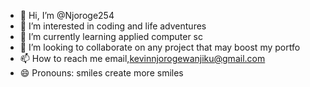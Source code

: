 - 👋 Hi, I’m @Njoroge254
- 👀 I’m interested in coding and life adventures
- 🌱 I’m currently learning applied computer sc
- 💞️ I’m looking to collaborate on any project that may boost my portfo
- 📫 How to reach me  email,kevinnjorogewanjiku@gmail.com
- 😄 Pronouns: smiles create more smiles

<!---
Njoroge254/Njoroge254 is a ✨ special ✨ repository because its `README.md` (this file) appears on your GitHub profile.
You can click the Preview link to take a look at your changes.
--->
